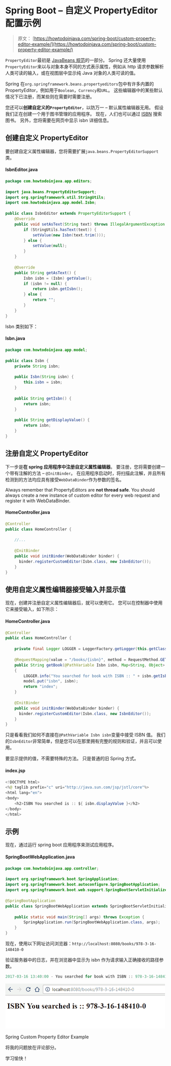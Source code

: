 # Spring Boot – 自定义 PropertyEditor 配置示例

> 原文： [https://howtodoinjava.com/spring-boot/custom-property-editor-example/](https://howtodoinjava.com/spring-boot/custom-property-editor-example/)

`PropertyEditor`最初是 [JavaBeans 规范](https://docs.oracle.com/javase/7/docs/api/java/beans/PropertyEditor.html)的一部分。 Spring 还大量使用`PropertyEditor`来以与对象本身不同的方式表示属性，例如从 http 请求参数解析人类可读的输入，或在视图层中显示纯 Java 对象的人类可读的值。

Spring 在`org.springframework.beans.propertyeditors`包中有许多内置的 PropertyEditor，例如用于`Boolean`，`Currency`和`URL`。 这些编辑器中的某些默认情况下已注册，而某些则在需要时需要注册。

您还可以**创建自定义的`PropertyEditor`**，以防万一 – 默认属性编辑器无用。 假设我们正在创建一个用于图书管理的应用程序。 现在，人们也可以通过 [ISBN](https://en.wikipedia.org/wiki/International_Standard_Book_Number) 搜索图书。 另外，您将需要在网页中显示 isbn 详细信息。

## 创建自定义 PropertyEditor

要创建自定义属性编辑器，您将需要扩展`java.beans.PropertyEditorSupport`类。

#### IsbnEditor.java

```java
package com.howtodoinjava.app.editors;

import java.beans.PropertyEditorSupport;
import org.springframework.util.StringUtils;
import com.howtodoinjava.app.model.Isbn;

public class IsbnEditor extends PropertyEditorSupport {
	@Override
	public void setAsText(String text) throws IllegalArgumentException {
		if (StringUtils.hasText(text)) {
			setValue(new Isbn(text.trim()));
		} else {
			setValue(null);
		}
	}

	@Override
	public String getAsText() {
		Isbn isbn = (Isbn) getValue();
		if (isbn != null) {
			return isbn.getIsbn();
		} else {
			return "";
		}
	}
}

```

Isbn 类别如下：

#### Isbn.java

```java
package com.howtodoinjava.app.model;

public class Isbn {
	private String isbn;

	public Isbn(String isbn) {
		this.isbn = isbn;
	}

	public String getIsbn() {
		return isbn;
	}

	public String getDisplayValue() {
		return isbn;
	}
}

```

## 注册自定义 PropertyEditor

下一步是**在 spring 应用程序中注册自定义属性编辑器**。 要注册，您将需要创建一个带有注解的方法 – `@InitBinder`。 在应用程序启动时，将扫描此注解，并且所有检测到的方法均应具有接受`WebDataBinder`作为参数的签名。

Always remember that PropertyEditors are **not thread safe**. You should always create a new instance of custom editor for every web request and register it with WebDataBinder.

#### HomeController.java

```java
@Controller
public class HomeController {

	//...

	@InitBinder
	public void initBinder(WebDataBinder binder) {
	  binder.registerCustomEditor(Isbn.class, new IsbnEditor());
	}
}

```

## 使用自定义属性编辑器接受输入并显示值

现在，创建并注册自定义属性编辑器后，就可以使用它。 您可以在控制器中使用它来接受输入，如下所示：

#### HomeController.java

```java
@Controller
public class HomeController {

	private final Logger LOGGER = LoggerFactory.getLogger(this.getClass());

	@RequestMapping(value = "/books/{isbn}", method = RequestMethod.GET)
	public String getBook(@PathVariable Isbn isbn, Map<String, Object> model) 
	{
		LOGGER.info("You searched for book with ISBN :: " + isbn.getIsbn());
		model.put("isbn", isbn);
		return "index";
	}

	@InitBinder
	public void initBinder(WebDataBinder binder) {
	  binder.registerCustomEditor(Isbn.class, new IsbnEditor());
	}
}

```

只是看看我们如何不直接在`@PathVariable Isbn isbn`变量中接受 ISBN 值。 我们的`IsbnEditor`非常简单，但是您可以在那里拥有完整的规则和验证，并且可以使用。

要显示提供的值，不需要特殊的方法。 只是普通的旧 Spring 方式。

#### index.jsp

```java
<!DOCTYPE html>
<%@ taglib prefix="c" uri="http://java.sun.com/jsp/jstl/core"%>
<html lang="en">
<body>
	<h2>ISBN You searched is :: ${ isbn.displayValue }</h2>
</body>
</html>

```

## 示例

现在，通过运行 spring boot 应用程序来测试应用程序。

#### SpringBootWebApplication.java

```java
package com.howtodoinjava.app.controller;

import org.springframework.boot.SpringApplication;
import org.springframework.boot.autoconfigure.SpringBootApplication;
import org.springframework.boot.web.support.SpringBootServletInitializer;

@SpringBootApplication
public class SpringBootWebApplication extends SpringBootServletInitializer {

	public static void main(String[] args) throws Exception {
		SpringApplication.run(SpringBootWebApplication.class, args);
	}
}

```

现在，使用以下网址访问浏览器：`http://localhost:8080/books/978-3-16-148410-0`

验证服务器中的日志，并在浏览器中显示为 isbn 作为请求输入正确接收的路径参数。

```java
2017-03-16 13:40:00 - You searched for book with ISBN :: 978-3-16-148410-0

```

![Spring Custom Property Editor Example](img/26e1b07acc17212ca9cb7a0c5cc7900f.jpg)

Spring Custom Property Editor Example

将我的问题放在评论部分。

学习愉快！